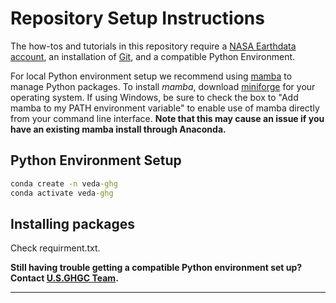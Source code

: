 # Repository Setup Instructions

The how-tos and tutorials in this repository require a [NASA Earthdata account](https://urs.earthdata.nasa.gov/), an installation of [Git](https://git-scm.com/downloads), and a compatible Python Environment.

For local Python environment setup we recommend using [mamba](https://mamba.readthedocs.io/en/latest/) to manage Python packages. To install *mamba*, download [miniforge](https://github.com/conda-forge/miniforge) for your operating system.  If using Windows, be sure to check the box to "Add mamba to my PATH environment variable" to enable use of mamba directly from your command line interface. **Note that this may cause an issue if you have an existing mamba install through Anaconda.**  

## Python Environment Setup

```cmd
conda create -n veda-ghg
conda activate veda-ghg
```

## Installing packages
Check requirment.txt.

**Still having trouble getting a compatible Python environment set up? Contact [U.S.GHGC Team]().**  

---